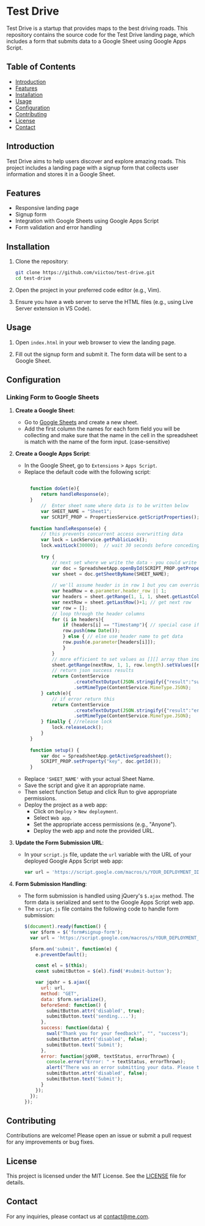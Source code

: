 # Test Drive

Test Drive is a startup that provides maps to the best driving roads. This repository contains the source code for the Test Drive landing page, which includes a form that submits data to a Google Sheet using Google Apps Script.

## Table of Contents

- [Introduction](#introduction)
- [Features](#features)
- [Installation](#installation)
- [Usage](#usage)
- [Configuration](#configuration)
- [Contributing](#contributing)
- [License](#license)
- [Contact](#contact)

## Introduction

Test Drive aims to help users discover and explore amazing roads. This project includes a landing page with a signup form that collects user information and stores it in a Google Sheet.

## Features

- Responsive landing page
- Signup form
- Integration with Google Sheets using Google Apps Script
- Form validation and error handling

## Installation

1. Clone the repository:
	```sh
	git clone https://github.com/viictoo/test-drive.git
	cd test-drive
	```

2. Open the project in your preferred code editor (e.g., Vim).

3. Ensure you have a web server to serve the HTML files (e.g., using Live Server extension in VS Code).

## Usage

1. Open `index.html` in your web browser to view the landing page.

2. Fill out the signup form and submit it. The form data will be sent to a Google Sheet.

## Configuration

### Linking Form to Google Sheets

1. **Create a Google Sheet**:
	- Go to [Google Sheets](https://sheets.google.com) and create a new sheet.
	- Add the first column the names for each form field you will be collecting and make sure that the name in the cell in the spreadsheet is match with the name of the form input. (case-sensitive)

2. **Create a Google Apps Script**:
	- In the Google Sheet, go to `Extensions` > `Apps Script`.
	- Replace the default code with the following script:
	  ```javascript
      
        function doGet(e){
            return handleResponse(e);
        }
            //  Enter sheet name where data is to be written below
            var SHEET_NAME = "Sheet1";
            var SCRIPT_PROP = PropertiesService.getScriptProperties(); // new property service
            
        function handleResponse(e) {
            // this prevents concurrent access overwritting data
            var lock = LockService.getPublicLock();
            lock.waitLock(30000);  // wait 30 seconds before conceding defeat.
            
            try {
                // next set where we write the data - you could write to multiple/alternate destinations
                var doc = SpreadsheetApp.openById(SCRIPT_PROP.getProperty("key"));
                var sheet = doc.getSheetByName(SHEET_NAME);
                
                // we'll assume header is in row 1 but you can override with header_row in GET/POST data
                var headRow = e.parameter.header_row || 1;
                var headers = sheet.getRange(1, 1, 1, sheet.getLastColumn()).getValues()[0];
                var nextRow = sheet.getLastRow()+1; // get next row
                var row = []; 
                // loop through the header columns
                for (i in headers){
                    if (headers[i] == "Timestamp"){ // special case if you include a 'Timestamp' column
                    row.push(new Date());
                    } else { // else use header name to get data
                    row.push(e.parameter[headers[i]]);
                    }
                }
                // more efficient to set values as [][] array than individually
                sheet.getRange(nextRow, 1, 1, row.length).setValues([row]);
                // return json success results
                return ContentService
                        .createTextOutput(JSON.stringify({"result":"success", "row": nextRow}))
                        .setMimeType(ContentService.MimeType.JSON);
            } catch(e){
                // if error return this
                return ContentService
                        .createTextOutput(JSON.stringify({"result":"error", "error": e}))
                        .setMimeType(ContentService.MimeType.JSON);
            } finally { //release lock
                lock.releaseLock();
            }
        }
        
        function setup() {
            var doc = SpreadsheetApp.getActiveSpreadsheet();
            SCRIPT_PROP.setProperty("key", doc.getId());
        }
	  ```
	- Replace `'SHEET_NAME'` with your actual Sheet Name.
	- Save the script and give it an appropriate name.
	- Then select function Setup and click Run to give appropriate permissions.
	- Deploy the project as a web app:
	  - Click on `Deploy` > `New deployment`.
	  - Select `Web app`.
	  - Set the appropriate access permissions (e.g., "Anyone").
	  - Deploy the web app and note the provided URL.

3. **Update the Form Submission URL**:
	- In your `script.js` file, update the `url` variable with the URL of your deployed Google Apps Script web app:
	  ```javascript
	  var url = 'https://script.google.com/macros/s/YOUR_DEPLOYMENT_ID/exec';
	  ```

4. **Form Submission Handling**:
	- The form submission is handled using jQuery's `$.ajax` method. The form data is serialized and sent to the Google Apps Script web app.
	- The `script.js` file contains the following code to handle form submission:
	  ```javascript
	  $(document).ready(function() {
		var $form = $('form#signup-form');
		var url = 'https://script.google.com/macros/s/YOUR_DEPLOYMENT_ID/exec';

		$form.on('submit', function(e) {
		  e.preventDefault();

		  const el = $(this);
		  const submitButton = $(el).find('#submit-button');

		  var jqxhr = $.ajax({
			url: url,
			method: "GET",
			data: $form.serialize(),
			beforeSend: function() {
			  submitButton.attr('disabled', true);
			  submitButton.text('sending....');
			},
			success: function(data) {
			  swal("Thank you for your feedback!", "", "success");
			  submitButton.attr('disabled', false);
			  submitButton.text('Submit');
			},
			error: function(jqXHR, textStatus, errorThrown) {
			  console.error("Error: " + textStatus, errorThrown);
			  alert("There was an error submitting your data. Please try again.");
			  submitButton.attr('disabled', false);
			  submitButton.text('Submit');
			}
		  });
		});
	  });
	  ```

## Contributing

Contributions are welcome! Please open an issue or submit a pull request for any improvements or bug fixes.

## License

This project is licensed under the MIT License. See the [LICENSE](LICENSE) file for details.

## Contact

For any inquiries, please contact us at [contact@me.com](mailto:provicml@gmail.com).

